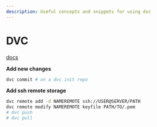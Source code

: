 ```yaml
---
description: Useful concepts and snippets for using dvc
---
```


# DVC

[docs](https://dvc.org/doc)

**Add new changes**

```bash
dvc commit # on a dvc init repo
```

**Add ssh remote storage**

```bash
dvc remote add -d NAMEREMOTE ssh://USER@SERVER/PATH
dvc remote modify NAMEREMOTE keyfile PATH/TO/.pem
# dvc push
# dvc pull
```

